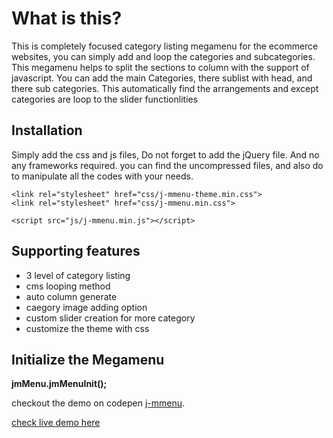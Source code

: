 What is this?
============= 

This is completely focused category listing megamenu for the ecommerce websites, you can simply add and loop the categories and subcategories. This megamenu helps to split the sections to column with the support of javascript. You can add the main Categories, there sublist with head, and there sub categories. This automatically find the arrangements and except categories are loop to the slider functionlities 



Installation
------------- 

Simply add the css and js files, Do not forget to add the jQuery file. And no any frameworks required. you can find the uncompressed files, and also do to manipulate all the codes with your needs. 

``` 
<link rel="stylesheet" href="css/j-mmenu-theme.min.css"> 
<link rel="stylesheet" href="css/j-mmenu.min.css"> 

<script src="js/j-mmenu.min.js"></script> 
```


Supporting features
------------- 

- 3 level of category listing
- cms looping method
- auto column generate
- caegory image adding option
- custom slider creation for more category
- customize the theme with css



Initialize the Megamenu
------------- 

**jmMenu.jmMenuInit();**




checkout the demo on codepen [j-mmenu](https://codepen.io/JobyJoDiyon/pen/MWGaGOM).

[check live demo here](https://jobyaj.github.io/j-mmenu/)
